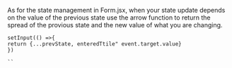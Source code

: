 As for the state management in Form.jsx, when your state update depends on the value of the previous state use the arrow function to return the spread of the provious state and the new value of what you are changing.

```
setInput(() =>{
return {...prevState, enteredTtile" event.target.value}
})

``
```
